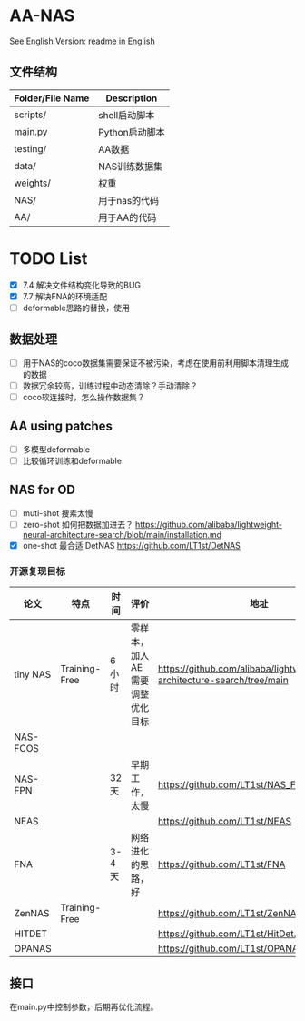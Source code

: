 # AA-NAS
See English Version: [readme in English](./markdown_EN.md)
## 文件结构
| Folder/File Name | Description |
|------------------|-------------|
| scripts/         | shell启动脚本   |
| main.py          | Python启动脚本  |
| testing/         | AA数据        |
| data/            | NAS训练数据集    |
| weights/         | 权重          |
| NAS/             | 用于nas的代码    |   
| AA/              | 用于AA的代码     |

# TODO List
- [x] 7.4 解决文件结构变化导致的BUG
- [x] 7.7 解决FNA的环境适配
- [ ] deformable思路的替换，使用

## 数据处理
- [ ]  用于NAS的coco数据集需要保证不被污染，考虑在使用前利用脚本清理生成的数据
- [ ]  数据冗余较高，训练过程中动态清除？手动清除？
- [ ]  coco软连接时，怎么操作数据集？

## AA using patches
- [ ]  多模型deformable
- [ ]  比较循环训练和deformable

## NAS for OD
- [ ]  muti-shot 搜素太慢  
- [ ]  zero-shot 如何把数据加进去？ https://github.com/alibaba/lightweight-neural-architecture-search/blob/main/installation.md
- [x]  one-shot 最合适 DetNAS https://github.com/LT1st/DetNAS

### 开源复现目标
| 论文      | 特点           | 时间   | 评价               | 地址                                                                        |
|-----------|----------------|------|------------------|-----------------------------------------------------------------------------|
| tiny NAS  | Training-Free  | 6小时  | 零样本，加入AE需要调整优化目标 | https://github.com/alibaba/lightweight-neural-architecture-search/tree/main |
| NAS-FCOS  |                |      |                  |                                                                             |
| NAS-FPN   |                | 32天  | 早期工作，太慢          | https://github.com/LT1st/NAS_FPN_Tensorflow                                 |
| NEAS      |                |      |                  | https://github.com/LT1st/NEAS                                               |
| FNA       |                | 3-4天 | 网络进化的思路，好        | https://github.com/LT1st/FNA                                                |
| ZenNAS    |       Training-Free         |      |                  | https://github.com/LT1st/ZenNAS                                             |
| HITDET    |                |      |                  | https://github.com/LT1st/HitDet.pytorch                                     |
| OPANAS    |                |      |                  | https://github.com/LT1st/OPANAS                                             |

## 接口
在main.py中控制参数，后期再优化流程。